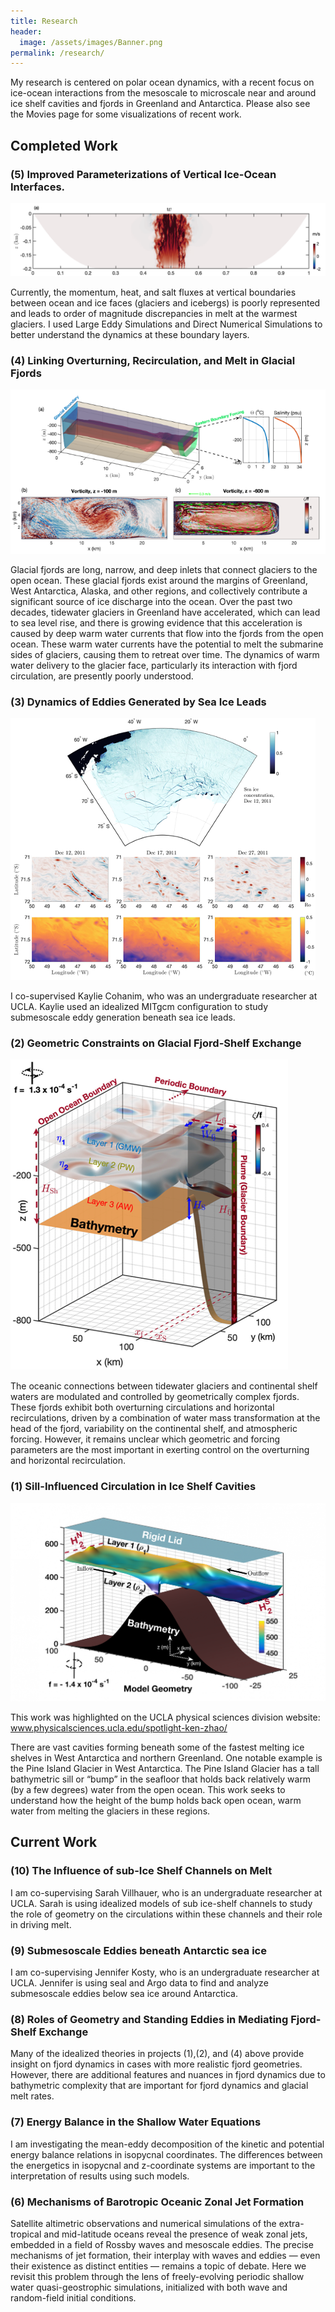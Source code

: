 ```yaml
---
title: Research
header:
  image: /assets/images/Banner.png
permalink: /research/
---
```


My research is centered on polar ocean dynamics, with a recent focus on ice-ocean interactions from the mesoscale to microscale near and around ice shelf cavities and fjords in Greenland and Antarctica. Please also see the Movies page for some visualizations of recent work.


## Completed Work

### (5) Improved Parameterizations of Vertical Ice-Ocean Interfaces.

![GRL paper](/assets/images/grl22.png)

Currently, the momentum, heat, and salt fluxes at vertical boundaries between ocean and ice faces (glaciers and icebergs) is poorly represented and leads to order of magnitude discrepancies in melt at the warmest glaciers. I used Large Eddy Simulations and Direct Numerical Simulations to better understand the dynamics at these boundary layers.

### (4) Linking Overturning, Recirculation, and Melt in Glacial Fjords

![GRL paper](/assets/images/fjordsetup_grl.png)

Glacial fjords are long, narrow, and deep inlets that connect glaciers to the open ocean. These glacial fjords exist around the margins of Greenland, West Antarctica, Alaska, and other regions, and collectively contribute a significant source of ice discharge into the ocean. Over the past two decades, tidewater glaciers in Greenland have accelerated, which can lead to sea level rise, and there is growing evidence that this acceleration is caused by deep warm water currents that flow into the fjords from the open ocean. These warm water currents have the potential to melt the submarine sides of glaciers, causing them to retreat over time. The dynamics of warm water delivery to the glacier face, particularly its interaction with fjord circulation, are presently poorly understood. 

### (3) Dynamics of Eddies Generated by Sea Ice Leads

![JPO paper](/assets/images/antarctic_leads.png)

I co-supervised Kaylie Cohanim, who was an undergraduate researcher at UCLA. Kaylie used an idealized MITgcm configuration to study submesoscale eddy generation beneath sea ice leads. 

### (2) Geometric Constraints on Glacial Fjord-Shelf Exchange

![JPO paper](/assets/images/geometricconstraintsfigure.png)

The oceanic connections between tidewater glaciers and continental shelf waters are modulated and controlled by geometrically complex fjords. These fjords exhibit both overturning circulations and horizontal recirculations, driven by a combination of water mass transformation at the head of the fjord, variability on the continental shelf, and atmospheric forcing. However, it remains unclear which geometric and forcing parameters are the most important in exerting control on the overturning and horizontal recirculation.

### (1) Sill-Influenced Circulation in Ice Shelf Cavities


<img src="/assets/images/modelgeom7.png" width="600">

This work was highlighted on the UCLA physical sciences division website: www.physicalsciences.ucla.edu/spotlight-ken-zhao/

There are vast cavities forming beneath some of the fastest melting ice shelves in West Antarctica and northern Greenland. One notable example is the Pine Island Glacier in West Antarctica. The Pine Island Glacier has a tall bathymetric sill or “bump” in the seafloor that holds back relatively warm (by a few degrees) water from the open ocean. This work seeks to understand how the height of the bump holds back open ocean, warm water from melting the glaciers in these regions.

## Current Work

### (10) The Influence of sub-Ice Shelf Channels on Melt

I am co-supervising Sarah Villhauer, who is an undergraduate researcher at UCLA. Sarah is using idealized models of sub ice-shelf channels to study the role of geometry on the circulations within these channels and their role in driving melt.

### (9) Submesoscale Eddies beneath Antarctic sea ice

I am co-supervising Jennifer Kosty, who is an undergraduate researcher at UCLA. Jennifer is using seal and Argo data to find and analyze submesoscale eddies below sea ice around Antarctica.

### (8) Roles of Geometry and Standing Eddies in Mediating Fjord-Shelf Exchange
 
Many of the idealized theories in projects (1),(2), and (4) above provide insight on fjord dynamics in cases with more realistic fjord geometries. However, there are additional features and nuances in fjord dynamics due to bathymetric complexity that are important for fjord dynamics and glacial melt rates.

### (7) Energy Balance in the Shallow Water Equations
 
I am investigating the mean-eddy decomposition of the kinetic and potential energy balance relations in isopycnal coordinates. The differences between the energetics in isopycnal and z-coordinate systems are important to the interpretation of results using such models.
 
### (6) Mechanisms of Barotropic Oceanic Zonal Jet Formation
 
Satellite altimetric observations and numerical simulations of the extra-tropical and mid-latitude oceans reveal the presence of weak zonal jets, embedded in a field of Rossby waves and mesoscale eddies. The precise mechanisms of jet formation, their interplay with waves and eddies — even their existence as distinct entities — remains a topic of debate. Here we revisit this problem through the lens of freely-evolving periodic shallow water quasi-geostrophic simulations, initialized with both wave and random-field initial conditions.
 




